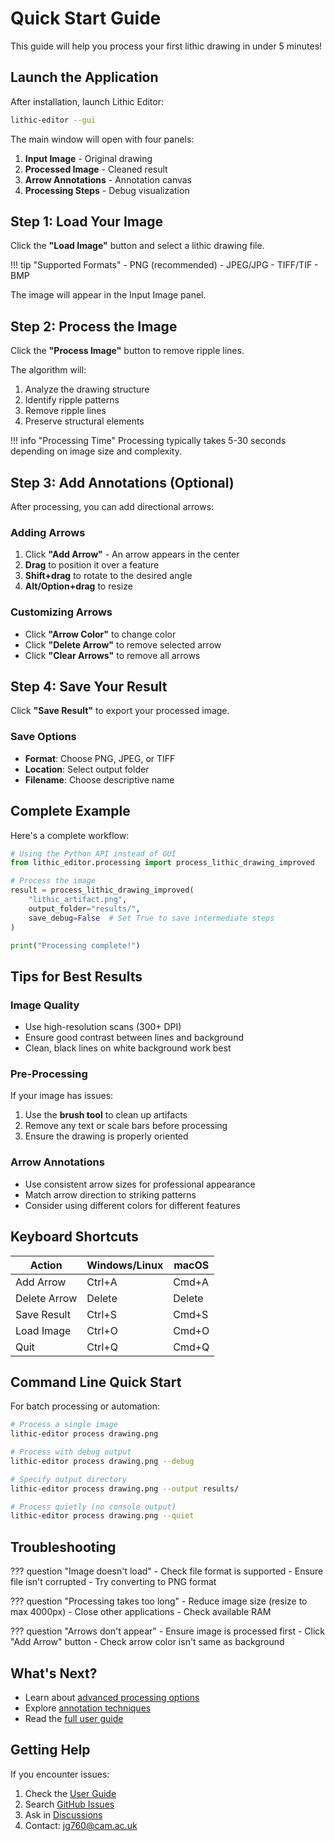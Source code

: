 # Quick Start Guide

This guide will help you process your first lithic drawing in under 5 minutes!

## Launch the Application

After installation, launch Lithic Editor:

```bash
lithic-editor --gui
```

The main window will open with four panels:

1. **Input Image** - Original drawing
2. **Processed Image** - Cleaned result
3. **Arrow Annotations** - Annotation canvas
4. **Processing Steps** - Debug visualization

## Step 1: Load Your Image

Click the **"Load Image"** button and select a lithic drawing file.

!!! tip "Supported Formats"
    - PNG (recommended)
    - JPEG/JPG
    - TIFF/TIF
    - BMP

The image will appear in the Input Image panel.

## Step 2: Process the Image

Click the **"Process Image"** button to remove ripple lines.

The algorithm will:
1. Analyze the drawing structure
2. Identify ripple patterns
3. Remove ripple lines
4. Preserve structural elements

!!! info "Processing Time"
    Processing typically takes 5-30 seconds depending on image size and complexity.

## Step 3: Add Annotations (Optional)

After processing, you can add directional arrows:

### Adding Arrows

1. Click **"Add Arrow"** - An arrow appears in the center
2. **Drag** to position it over a feature
3. **Shift+drag** to rotate to the desired angle
4. **Alt/Option+drag** to resize

### Customizing Arrows

- Click **"Arrow Color"** to change color
- Click **"Delete Arrow"** to remove selected arrow
- Click **"Clear Arrows"** to remove all arrows

## Step 4: Save Your Result

Click **"Save Result"** to export your processed image.

### Save Options

- **Format**: Choose PNG, JPEG, or TIFF
- **Location**: Select output folder
- **Filename**: Choose descriptive name

## Complete Example

Here's a complete workflow:

```python
# Using the Python API instead of GUI
from lithic_editor.processing import process_lithic_drawing_improved

# Process the image
result = process_lithic_drawing_improved(
    "lithic_artifact.png",
    output_folder="results/",
    save_debug=False  # Set True to save intermediate steps
)

print("Processing complete!")
```

## Tips for Best Results

### Image Quality
- Use high-resolution scans (300+ DPI)
- Ensure good contrast between lines and background
- Clean, black lines on white background work best

### Pre-Processing
If your image has issues:
1. Use the **brush tool** to clean up artifacts
2. Remove any text or scale bars before processing
3. Ensure the drawing is properly oriented

### Arrow Annotations
- Use consistent arrow sizes for professional appearance
- Match arrow direction to striking patterns
- Consider using different colors for different features

## Keyboard Shortcuts

| Action | Windows/Linux | macOS |
|--------|--------------|-------|
| Add Arrow | Ctrl+A | Cmd+A |
| Delete Arrow | Delete | Delete |
| Save Result | Ctrl+S | Cmd+S |
| Load Image | Ctrl+O | Cmd+O |
| Quit | Ctrl+Q | Cmd+Q |

## Command Line Quick Start

For batch processing or automation:

```bash
# Process a single image
lithic-editor process drawing.png

# Process with debug output
lithic-editor process drawing.png --debug

# Specify output directory
lithic-editor process drawing.png --output results/

# Process quietly (no console output)
lithic-editor process drawing.png --quiet
```

## Troubleshooting

??? question "Image doesn't load"
    - Check file format is supported
    - Ensure file isn't corrupted
    - Try converting to PNG format

??? question "Processing takes too long"
    - Reduce image size (resize to max 4000px)
    - Close other applications
    - Check available RAM

??? question "Arrows don't appear"
    - Ensure image is processed first
    - Click "Add Arrow" button
    - Check arrow color isn't same as background

## What's Next?

- Learn about [advanced processing options](../user-guide/processing.md)
- Explore [annotation techniques](../user-guide/annotations.md)
- Read the [full user guide](../user-guide/overview.md)

## Getting Help

If you encounter issues:

1. Check the [User Guide](../user-guide/overview.md)
2. Search [GitHub Issues](https://github.com/JasonGellis/lithic-editor/issues)
3. Ask in [Discussions](https://github.com/JasonGellis/lithic-editor/discussions)
4. Contact: jg760@cam.ac.uk